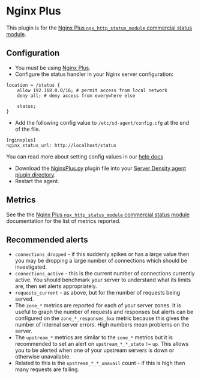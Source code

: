 Nginx Plus
===

This plugin is for the [Nginx Plus `ngx_http_status_module` commercial status module](http://nginx.org/en/docs/http/ngx_http_status_module.html). 

Configuration
---
* You must be using [Nginx Plus](http://nginx.com/products/).
* Configure the status handler in your Nginx server configuration:
```
location = /status {
    allow 192.168.0.0/16; # permit access from local network
    deny all; # deny access from everywhere else

    status;
}
```
*  Add the following config value to `/etc/sd-agent/config.cfg` at the end of the file.  
```
[nginxplus]
nginx_status_url: http://localhost/status
```
You can read more about setting config values in our [help docs](https://support.serverdensity.com/hc/en-us/articles/360001083926)
* Download the [NginxPlus.py](NginxPlus.py) plugin file into your [Server Density agent plugin directory](/README.md).
* Restart the agent.

Metrics
---
See the the [Nginx Plus `ngx_http_status_module` commercial status module](http://nginx.org/en/docs/http/ngx_http_status_module.html) documentation for the list of metrics reported.

Recommended alerts
---
* `connections_dropped` - if this suddenly spikes or has a large value then you may be dropping a large number of connections which should be investigated.
* `connections_active` - this is the current number of connections currently active. You should benchmark your server to understand what its limits are, then set alerts appropriately.
* `requests_current` - as above, but for the number of requests being served.
* The `zone_*` metrics are reported for each of your server zones. It is useful to graph the number of requests and responses but alerts can be configured on the `zone_*_responses_5xx` metric because this gives the number of internal server errors. High numbers mean problems on the server.
* The `upstream_*` metrics are similar to the `zone_*` metrics but it is recommended to set an alert on `upstream_*_*_state` `!=` `up`. This allows you to be alerted when one of your upstream servers is down or otherwise unavailable. 
* Related to this is the `upstream_*_*_unavail` count - if this is high then many requests are failing.
